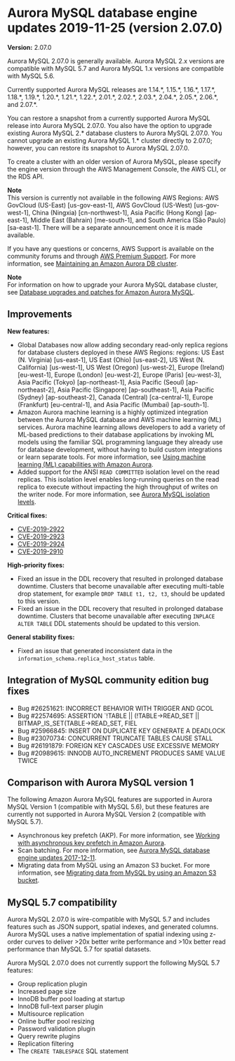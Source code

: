 # Aurora MySQL database engine updates 2019\-11\-25 \(version 2\.07\.0\)<a name="AuroraMySQL.Updates.2070"></a>

**Version:** 2\.07\.0

Aurora MySQL 2\.07\.0 is generally available\. Aurora MySQL 2\.x versions are compatible with MySQL 5\.7 and Aurora MySQL 1\.x versions are compatible with MySQL 5\.6\.

 Currently supported Aurora MySQL releases are 1\.14\.\*, 1\.15\.\*, 1\.16\.\*, 1\.17\.\*, 1\.18\.\*, 1\.19\.\*, 1\.20\.\*, 1\.21\.\*, 1\.22\.\*, 2\.01\.\*, 2\.02\.\*, 2\.03\.\*, 2\.04\.\*, 2\.05\.\*, 2\.06\.\*, and 2\.07\.\*\. 

 You can restore a snapshot from a currently supported Aurora MySQL release into Aurora MySQL 2\.07\.0\. You also have the option to upgrade existing Aurora MySQL 2\.\* database clusters to Aurora MySQL 2\.07\.0\. You cannot upgrade an existing Aurora MySQL 1\.\* cluster directly to 2\.07\.0; however, you can restore its snapshot to Aurora MySQL 2\.07\.0\. 

 To create a cluster with an older version of Aurora MySQL, please specify the engine version through the AWS Management Console, the AWS CLI, or the RDS API\. 

**Note**  
 This version is currently not available in the following AWS Regions: AWS GovCloud \(US\-East\) \[us\-gov\-east\-1\], AWS GovCloud \(US\-West\) \[us\-gov\-west\-1\], China \(Ningxia\) \[cn\-northwest\-1\], Asia Pacific \(Hong Kong\) \[ap\-east\-1\], Middle East \(Bahrain\) \[me\-south\-1\], and South America \(São Paulo\) \[sa\-east\-1\]\. There will be a separate announcement once it is made available\. 

If you have any questions or concerns, AWS Support is available on the community forums and through [AWS Premium Support](http://aws.amazon.com/support)\. For more information, see [Maintaining an Amazon Aurora DB cluster](USER_UpgradeDBInstance.Maintenance.md)\.

**Note**  
For information on how to upgrade your Aurora MySQL database cluster, see [Database upgrades and patches for Amazon Aurora MySQL](AuroraMySQL.Updates.md#AuroraMySQL.Updates.Patching)\.

## Improvements<a name="AuroraMySQL.Updates.2070.Improvements"></a>

 **New features:** 
+  Global Databases now allow adding secondary read\-only replica regions for database clusters deployed in these AWS Regions: regions: US East \(N\. Virginia\) \[us\-east\-1\], US East \(Ohio\) \[us\-east\-2\], US West \(N\. California\) \[us\-west\-1\], US West \(Oregon\) \[us\-west\-2\], Europe \(Ireland\) \[eu\-west\-1\], Europe \(London\) \[eu\-west\-2\], Europe \(Paris\) \[eu\-west\-3\], Asia Pacific \(Tokyo\) \[ap\-northeast\-1\], Asia Pacific \(Seoul\) \[ap\-northeast\-2\], Asia Pacific \(Singapore\) \[ap\-southeast\-1\], Asia Pacific \(Sydney\) \[ap\-southeast\-2\], Canada \(Central\) \[ca\-central\-1\], Europe \(Frankfurt\) \[eu\-central\-1\], and Asia Pacific \(Mumbai\) \[ap\-south\-1\]\. 
+  Amazon Aurora machine learning is a highly optimized integration between the Aurora MySQL database and AWS machine learning \(ML\) services\. Aurora machine learning allows developers to add a variety of ML\-based predictions to their database applications by invoking ML models using the familiar SQL programming language they already use for database development, without having to build custom integrations or learn separate tools\. For more information, see [Using machine learning \(ML\) capabilities with Amazon Aurora](https://docs.aws.amazon.com/AmazonRDS/latest/AuroraUserGuide/aurora-ml.html)\. 
+  Added support for the ANSI `READ COMMITTED` isolation level on the read replicas\. This isolation level enables long\-running queries on the read replica to execute without impacting the high throughput of writes on the writer node\. For more information, see [Aurora MySQL isolation levels](https://docs.aws.amazon.com/AmazonRDS/latest/AuroraUserGuide/AuroraMySQL.Reference.html#AuroraMySQL.Reference.IsolationLevels)\. 

 **Critical fixes:** 
+ [CVE\-2019\-2922](https://cve.mitre.org/cgi-bin/cvename.cgi?name=CVE-2019-2922)
+ [CVE\-2019\-2923](https://cve.mitre.org/cgi-bin/cvename.cgi?name=CVE-2019-2923)
+ [CVE\-2019\-2924](https://cve.mitre.org/cgi-bin/cvename.cgi?name=CVE-2019-2924)
+ [CVE\-2019\-2910](https://cve.mitre.org/cgi-bin/cvename.cgi?name=CVE-2019-2910)

 **High\-priority fixes:** 
+  Fixed an issue in the DDL recovery that resulted in prolonged database downtime\. Clusters that become unavailable after executing multi\-table drop statement, for example `DROP TABLE t1, t2, t3`, should be updated to this version\. 
+  Fixed an issue in the DDL recovery that resulted in prolonged database downtime\. Clusters that become unavailable after executing `INPLACE ALTER TABLE` DDL statements should be updated to this version\. 

 **General stability fixes:** 
+  Fixed an issue that generated inconsistent data in the `information_schema.replica_host_status` table\. 

## Integration of MySQL community edition bug fixes<a name="AuroraMySQL.Updates.2070.Patches"></a>
+  Bug \#26251621: INCORRECT BEHAVIOR WITH TRIGGER AND GCOL 
+  Bug \#22574695: ASSERTION `\!TABLE \|\| \(\!TABLE\->READ\_SET \|\| BITMAP\_IS\_SET\(TABLE\->READ\_SET, FIEL 
+  Bug \#25966845: INSERT ON DUPLICATE KEY GENERATE A DEADLOCK 
+  Bug \#23070734: CONCURRENT TRUNCATE TABLES CAUSE STALL 
+  Bug \#26191879: FOREIGN KEY CASCADES USE EXCESSIVE MEMORY 
+  Bug \#20989615: INNODB AUTO\_INCREMENT PRODUCES SAME VALUE TWICE 

## Comparison with Aurora MySQL version 1<a name="AuroraMySQL.Updates.2070.Compare56"></a>

The following Amazon Aurora MySQL features are supported in Aurora MySQL Version 1 \(compatible with MySQL 5\.6\), but these features are currently not supported in Aurora MySQL Version 2 \(compatible with MySQL 5\.7\)\.
+ Asynchronous key prefetch \(AKP\)\. For more information, see [Working with asynchronous key prefetch in Amazon Aurora](AuroraMySQL.BestPractices.md#Aurora.BestPractices.AKP)\.
+ Scan batching\. For more information, see [Aurora MySQL database engine updates 2017\-12\-11](AuroraMySQL.Updates.20171211.md)\.
+ Migrating data from MySQL using an Amazon S3 bucket\. For more information, see [Migrating data from MySQL by using an Amazon S3 bucket](AuroraMySQL.Migrating.ExtMySQL.md#AuroraMySQL.Migrating.ExtMySQL.S3)\.

## MySQL 5\.7 compatibility<a name="AuroraMySQL.Updates.2070.Compatibility"></a>

Aurora MySQL 2\.07\.0 is wire\-compatible with MySQL 5\.7 and includes features such as JSON support, spatial indexes, and generated columns\. Aurora MySQL uses a native implementation of spatial indexing using z\-order curves to deliver >20x better write performance and >10x better read performance than MySQL 5\.7 for spatial datasets\.

Aurora MySQL 2\.07\.0 does not currently support the following MySQL 5\.7 features:
+ Group replication plugin
+ Increased page size
+ InnoDB buffer pool loading at startup
+ InnoDB full\-text parser plugin
+ Multisource replication
+ Online buffer pool resizing
+ Password validation plugin
+ Query rewrite plugins
+ Replication filtering
+ The `CREATE TABLESPACE` SQL statement